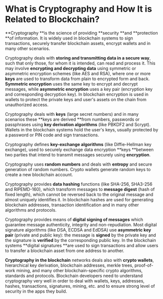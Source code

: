 # What is Cryptography and How It is Related to Blockchain?

**Cryptography **is the science of providing **security **and **protection **of information. It is widely used in blockchain systems to sign transactions, securely transfer blockchain assets, encrypt wallets and in many other scenarios.

Cryptography deals with **storing and transmitting data in a secure way**, such that only those, for whom it is intended, can read and process it. This may involve **encrypting and decrypting data** using symmetric or asymmetric encryption schemes \(like AES and RSA\), where one or more **keys** are used to transform data from plain to encrypted form and back. **Symmetric encryption** uses the same key to encrypt and decrypt messages, while **asymmetric encryption** uses a key pair \(encryption key and corresponding decryption key\). In blockchain encryption is used in wallets to protect the private keys and user's assets on the chain from unauthorized access.

Cryptography deals with **keys** \(large secret numbers\) and in many scenarios these **keys are derived **from numbers, passwords or passphrases using **key derivation algorithms** \(like PBKDF2 and Scrypt\). Wallets in the blockchain systems hold the user's keys, usually protected by a password or PIN code and sign transactions.

Cryptography defines **key-exchange algorithms** \(like Diffie-Hellman key exchange\), used to securely exchange data encryption **keys **between two parties that intend to transmit messages securely using **encryption**.

Cryptography uses **random numbers** and deals with **entropy** and secure generation of random numbers. Crypto wallets generate random keys to create a new blockchain account.

Cryptography provides **data hashing** functions \(like SHA-256, SHA3-256 and RIPEMD-160\), which transform messages to **message digest** \(hash of fixed length\), which cannot be reversed back to the original message and almost uniquely identifies it. In blockchain hashes are used for generating blockchain addresses, transaction identification and in many other algorithms and protocols.

Cryptography provides means of **digital signing of messages** which guarantee message authenticity, integrity and non-repudiation. Most digital signature algorithms \(like DSA, ECDSA and EdDSA\) use **asymmetric key pair** \(private and public key\): the message is **signed** by the private key and the signature is **verified** by the corresponding public key. In the blockchain systems **digital signatures **are used to sign transactions and allow users to transfer a blockchain asset from one address to another.

**Cryptography in the blockchain** networks deals also with **crypto wallets**, hierarchical key derivation, blockchain addresses, merkle trees, proof-of-work mining, and many other blockchain-specific crypto algorithms, standards and protocols. Blockchain developers need to understand cryptography very well in order to deal with wallets, keys, addresses, hashes, transactions, signatures, mining, etc. and to ensure strong level of security in the apps they build.

